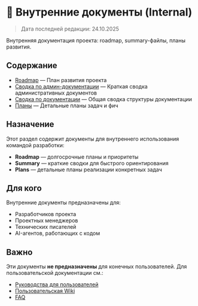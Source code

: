# 🔨 Внутренние документы (Internal)

> Дата последней редакции: 24.10.2025

Внутренняя документация проекта: roadmap, summary-файлы, планы развития.

## Содержание

- [Roadmap](roadmap.md) — План развития проекта
- [Сводка по админ-документации](admin-docs-summary.md) — Краткая сводка административных документов
- [Сводка по документации](documentation-summary.md) — Общая сводка структуры документации
- [Планы](plans/) — Детальные планы задач и фич

## Назначение

Этот раздел содержит документы для внутреннего использования командой разработки:

- **Roadmap** — долгосрочные планы и приоритеты
- **Summary** — краткие сводки для быстрого ориентирования
- **Plans** — детальные планы реализации конкретных задач

## Для кого

Внутренние документы предназначены для:
- Разработчиков проекта
- Проектных менеджеров
- Технических писателей
- AI-агентов, работающих с кодом

## Важно

Эти документы **не предназначены** для конечных пользователей. Для пользовательской документации см.:
- [Руководства для пользователей](../guides/user/)
- [Пользовательская Wiki](../user-docs/)
- [FAQ](../guides/user/faq.md)

